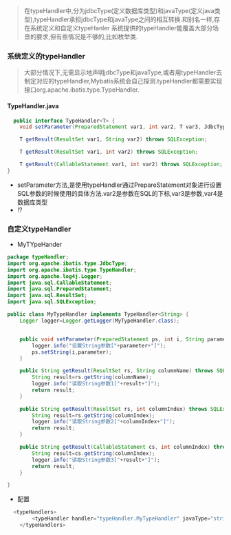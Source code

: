 >在typeHandler中,分为jdbcType(定义数据库类型)和javaType(定义java类型),typeHandler承担jdbcType和javaType之间的相互转换.和别名一样,存在系统定义和自定义typeHanler
系统提供的typeHandler能覆盖大部分场景的要求,但有些情况是不够的,比如枚举类.
### 系统定义的typeHandler
>大部分情况下,无需显示地声明jdbcType和javaType,或者用typeHandler去制定对应的typeHandler,Mybatis系统会自己探测.typeHandler都需要实现接口org.apache.ibatis.type.TypeHandler.
#### TypeHandler.java
```java
  public interface TypeHandler<T> {
    void setParameter(PreparedStatement var1, int var2, T var3, JdbcType var4) throws SQLException;

    T getResult(ResultSet var1, String var2) throws SQLException;

    T getResult(ResultSet var1, int var2) throws SQLException;

    T getResult(CallableStatement var1, int var2) throws SQLException;
}
```
- setParameter方法,是使用typeHandler通过PrepareStatement对象进行设置SQL参数的时候使用的具体方法.var2是参数在SQL的下标,var3是参数,var4是数据库类型
- ⁉

### 自定义typeHandler
- MyTYpeHander
```java
package typeHandler;
import org.apache.ibatis.type.JdbcType;
import org.apache.ibatis.type.TypeHandler;
import org.apache.log4j.Logger;
import java.sql.CallableStatement;
import java.sql.PreparedStatement;
import java.sql.ResultSet;
import java.sql.SQLException;

public class MyTypeHandler implements TypeHandler<String> {
    Logger logger=Logger.getLogger(MyTypeHandler.class);


    public void setParameter(PreparedStatement ps, int i, String parameter, JdbcType jdbcType) throws SQLException {
        logger.info("设置String参数["+parameter+"]");
        ps.setString(i,parameter);
    }

    public String getResult(ResultSet rs, String columnName) throws SQLException {
        String result=rs.getString(columnName);
        logger.info("读取String参数1["+result+"]");
        return result;
    }

    public String getResult(ResultSet rs, int columnIndex) throws SQLException {
        String result=rs.getString(columnIndex);
        logger.info("读取String参数2["+columnIndex+"]");
        return result;
    }

    public String getResult(CallableStatement cs, int columnIndex) throws SQLException {
        String result=cs.getString(columnIndex);
        logger.info("读取String参数3["+result+"]");
        return result;
    }

}
```
- 配置
```java
  <typeHandlers>
        <typeHandler handler="typeHandler.MyTypeHandler" javaType="string" jdbcType="VARCHAR"/>
    </typeHandlers>
```
